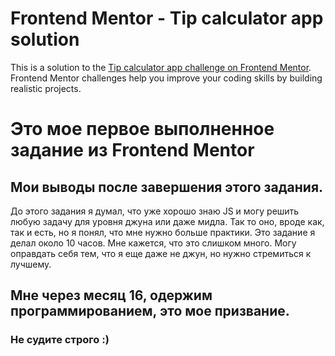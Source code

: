 # Frontend Mentor - Tip calculator app solution

This is a solution to the [Tip calculator app challenge on Frontend Mentor](https://www.frontendmentor.io/challenges/tip-calculator-app-ugJNGbJUX). Frontend Mentor challenges help you improve your coding skills by building realistic projects.

# Это мое первое выполненное задание из Frontend Mentor

## Мои выводы после завершения этого задания.

До этого задания я думал, что уже хорошо знаю JS и могу решить любую задачу для уровня джуна или даже мидла. Так то оно, вроде как, так и есть, но я понял, что мне нужно больше практики. Это задание я делал около 10 часов. Мне кажется, что это слишком много. Могу оправдать себя тем, что я еще даже не джун, но нужно стремиться к лучшему.

## Мне через месяц 16, одержим программированием, это мое призвание.

### Не судите строго :)
